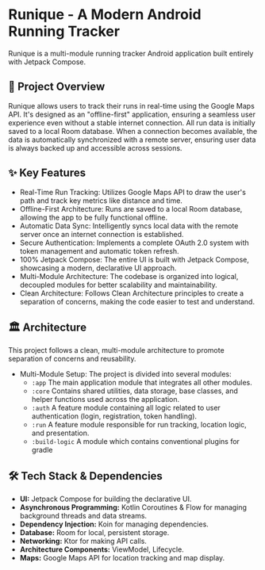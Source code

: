# Runique - A Modern Android Running Tracker

Runique is a multi-module running tracker Android application built entirely with Jetpack Compose.

## 📝 Project Overview

Runique allows users to track their runs in real-time using the Google Maps API. It's designed as an "offline-first" application, ensuring a seamless user experience even without a stable internet connection. All run data is initially saved to a local Room database.
When a connection becomes available, the data is automatically synchronized with a remote server, ensuring user data is always backed up and accessible across sessions.

## ✨ Key Features

- Real-Time Run Tracking: Utilizes Google Maps API to draw the user's path and track key metrics like distance and time.
- Offline-First Architecture: Runs are saved to a local Room database, allowing the app to be fully functional offline.
- Automatic Data Sync: Intelligently syncs local data with the remote server once an internet connection is established.
- Secure Authentication: Implements a complete OAuth 2.0 system with token management and automatic token refresh.
- 100% Jetpack Compose: The entire UI is built with Jetpack Compose, showcasing a modern, declarative UI approach.
- Multi-Module Architecture: The codebase is organized into logical, decoupled modules for better scalability and maintainability.
- Clean Architecture: Follows Clean Architecture principles to create a separation of concerns, making the code easier to test and understand.

## 🏛️ Architecture

This project follows a clean, multi-module architecture to promote separation of concerns and reusability.
- Multi-Module Setup: The project is divided into several modules:
  - `:app` The main application module that integrates all other modules.
  - `:core` Contains shared utilities, data storage, base classes, and helper functions used across the application.
  - `:auth` A feature module containing all logic related to user authentication (login, registration, token handling).
  - `:run` A feature module responsible for run tracking, location logic, and presentation.
  - `:build-logic` A module which contains conventional plugins for gradle

## 🛠️ Tech Stack & Dependencies

- **UI:** Jetpack Compose for building the declarative UI.
- **Asynchronous Programming:** Kotlin Coroutines & Flow for managing background threads and data streams.
- **Dependency Injection:** Koin for managing dependencies.
- **Database:** Room for local, persistent storage.
- **Networking:** Ktor for making API calls.
- **Architecture Components:** ViewModel, Lifecycle.
- **Maps:** Google Maps API for location tracking and map display.
